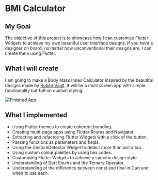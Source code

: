 # BMI Calculator

## My Goal

The objective of this project is to showcase how I can customise Flutter Widgets to achieve my own beautiful user interface designs. If you have a designer on board, no matter how unconventional their designs are, I can create them using Flutter.

## What I will create

I am going to make a Body Mass Index Calculator inspired by the beautiful designs made by [Ruben Vaalt](https://dribbble.com/shots/4585382-Simple-BMI-Calculator). It will be a multi screen app with simple functionality but full-on custom styling.

![Finished App](https://github.com/Michaelalo1/images/blob/master/bmi-calc-demo.gif)

## What I implemented

- Using Flutter themes to create coherent branding.
- Creating multi-page apps using Flutter Routes and Navigator.
- Extracting and refactoring Flutter Widgets with a click of the button.
- Passing functions as parameters and fields.
- Using the GestureDetector Widget to detect more than just a tap.
- Using custom colour palettes by using hex codes.
- Customising Flutter Widgets to achieve a specific design style.
- Understanding of Dart Enums and the Ternary Operator.
- Understanding of the difference between const and final in Dart and when to use each.
